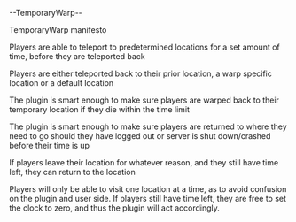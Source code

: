 --TemporaryWarp--

TemporaryWarp manifesto

Players are able to teleport to predetermined locations for a set amount of time, before they are teleported back

Players are either teleported back to their prior location, a warp specific location or a default location

The plugin is smart enough to make sure players are warped back to their temporary location if they die within the time limit

The plugin is smart enough to make sure players are returned to where they need to go should they have logged out or server is shut down/crashed before their time is up

If players leave their location for whatever reason, and they still have time left, they can return to the location

Players will only be able to visit one location at a time, as to avoid confusion on the plugin and user side. If players still have time left, they are free to set the clock to zero, and thus the plugin will act accordingly.